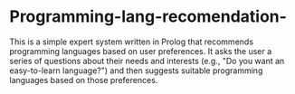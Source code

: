 # Programming-lang-recomendation-
This is a simple expert system written in Prolog that recommends programming languages based on user preferences. It asks the user a series of questions about their needs and interests (e.g., "Do you want an easy-to-learn language?") and then suggests suitable programming languages based on those preferences.
